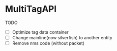 # MultiTagAPI

TODO
 - [ ] Optimize tag data container
 - [ ] Change mainline(now silverfish) to another entity
 - [ ] Remove nms code (without packet)
